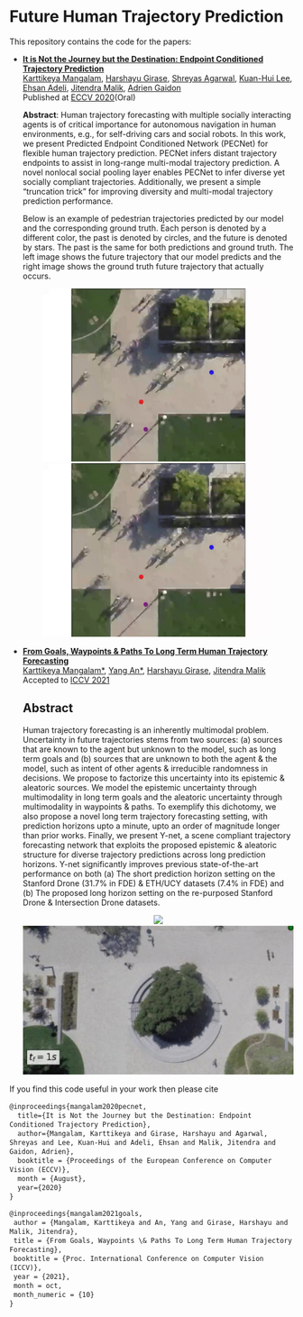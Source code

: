 # Future Human Trajectory Prediction

This repository contains the code for the papers:

- **<a href="https://arxiv.org/abs/2004.02025">It is Not the Journey but the Destination: Endpoint Conditioned Trajectory Prediction</a>**
  <br>
  <a href="https://karttikeya.github.io/">Karttikeya Mangalam</a>,
  <a href="https://www.linkedin.com/in/harshayu-girase-764b06153/">Harshayu Girase</a>,
  <a href="https://www.linkedin.com/in/shreyas-agarwal-086267146/">Shreyas Agarwal</a>,
  <a href="https://www.linkedin.com/in/kuan-hui-lee-23730370/">Kuan-Hui Lee</a>,
  <a href="https://web.stanford.edu/~eadeli/">Ehsan Adeli</a>,
  <a href="https://people.eecs.berkeley.edu/~malik/">Jitendra Malik</a>,
  <a href="https://www.linkedin.com/in/adrien-gaidon-63ab2358/">Adrien Gaidon</a>
  <br>
  Published at [ECCV 2020](https://eccv2020.eu/)(Oral)
  
  **Abstract**: Human trajectory forecasting with multiple socially interacting agents is of critical importance for autonomous navigation in human
  environments, e.g., for self-driving cars and social robots. In this work, we present Predicted Endpoint Conditioned Network (PECNet) for flexible
  human trajectory prediction. PECNet infers distant trajectory endpoints to assist in long-range multi-modal trajectory prediction. A novel nonlocal social pooling layer enables PECNet to infer diverse yet socially compliant trajectories. Additionally, we present a simple “truncation trick” for improving diversity and multi-modal trajectory prediction performance. 

  Below is an example of pedestrian trajectories predicted by our model and the corresponding ground truth. Each person is denoted by a different color, the past is denoted by circles, and the future is denoted by stars. The past is the same for both predictions and ground truth. The left image shows the future trajectory that our model predicts and the right image shows the ground truth future trajectory that actually occurs.
  <div align='center'>
  <img src="images/predicted.gif" style="display: inline; border-width: 0px;" width=410px></img>
  <img src="images/ground_truth.gif" style="display: inline; border-width: 0px;" width=410px></img>
  </div>

- **<a href="https://arxiv.org/abs/2012.01526">From Goals, Waypoints & Paths To Long Term Human Trajectory Forecasting</a>**
  <br>
  <a href="https://karttikeya.github.io/">Karttikeya Mangalam*</a>,
  <a href="https://scholar.google.com/citations?user=9r5U-vsAAAAJ&hl=en">Yang An*</a>,
  <a href="https://www.linkedin.com/in/harshayu-girase-764b06153/">Harshayu Girase</a>,
  <a href="https://people.eecs.berkeley.edu/~malik/">Jitendra Malik</a>
  <br>
  Accepted to [ICCV 2021](https://iccv2021.thecvf.com/)
  
  ## Abstract
  Human trajectory forecasting is an inherently multimodal problem. Uncertainty in future trajectories stems from two sources: (a) sources that are known     to the agent but unknown to the model, such as long term goals and (b) sources that are unknown to both the agent & the model, such as intent of other agents & irreducible randomness in decisions. We propose to factorize this uncertainty into its epistemic & aleatoric sources. We model the epistemic uncertainty through multimodality in long term goals and the aleatoric uncertainty through multimodality in waypoints & paths. To exemplify this dichotomy, we also propose a novel long term trajectory forecasting setting, with prediction horizons upto a minute, upto an order of magnitude longer than prior works. Finally, we present Y-net, a scene compliant trajectory forecasting network that exploits the proposed epistemic & aleatoric structure for diverse trajectory predictions across long prediction horizons. Y-net significantly improves previous state-of-the-art performance on both (a) The short prediction horizon setting on the Stanford Drone (31.7% in FDE) & ETH/UCY datasets (7.4% in FDE) and (b) The proposed long horizon setting on the re-purposed Stanford Drone & Intersection Drone datasets.

  <div align='center'>
  <img src="images/Gif1.gif" style="display: inline; border-width: 0px;" width=500px></img>
  <img src="images/Gif2.gif" style="display: inline; border-width: 0px;" width=500></img>
  </div>

  
  
  
  
If you find this code useful in your work then please cite
  ```
  @inproceedings{mangalam2020pecnet,
    title={It is Not the Journey but the Destination: Endpoint Conditioned Trajectory Prediction},
    author={Mangalam, Karttikeya and Girase, Harshayu and Agarwal, Shreyas and Lee, Kuan-Hui and Adeli, Ehsan and Malik, Jitendra and Gaidon, Adrien},
    booktitle = {Proceedings of the European Conference on Computer Vision (ECCV)},
    month = {August},
    year={2020}
  }
  ```
  ```
  @inproceedings{mangalam2021goals,
   author = {Mangalam, Karttikeya and An, Yang and Girase, Harshayu and Malik, Jitendra},
   title = {From Goals, Waypoints \& Paths To Long Term Human Trajectory Forecasting},
   booktitle = {Proc. International Conference on Computer Vision (ICCV)},
   year = {2021},
   month = oct,
   month_numeric = {10}
  }
  ```
